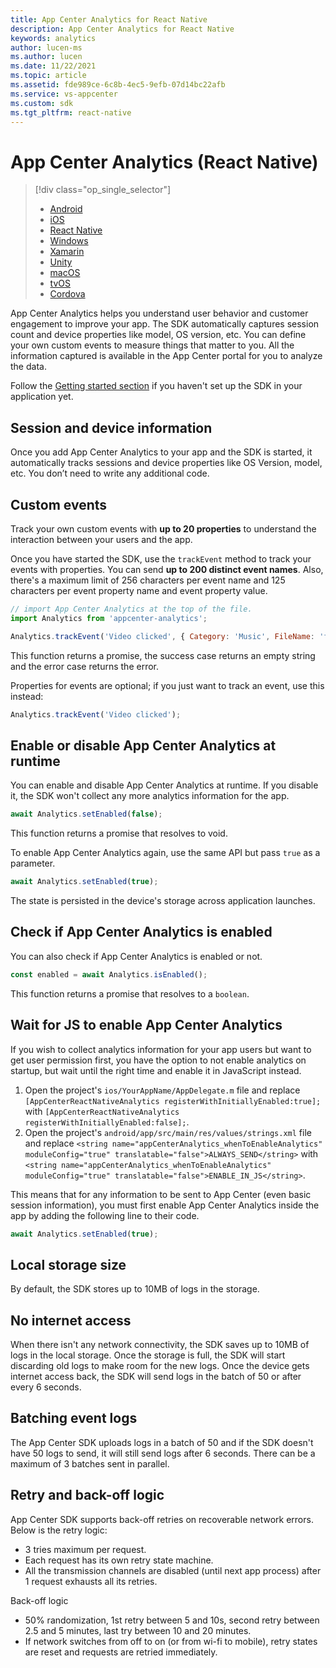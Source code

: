 ```yaml
---
title: App Center Analytics for React Native
description: App Center Analytics for React Native
keywords: analytics
author: lucen-ms
ms.author: lucen
ms.date: 11/22/2021
ms.topic: article
ms.assetid: fde989ce-6c8b-4ec5-9efb-07d14bc22afb
ms.service: vs-appcenter
ms.custom: sdk
ms.tgt_pltfrm: react-native
---
```


# App Center Analytics (React Native)

> [!div  class="op_single_selector"]
> * [Android](android.md)
> * [iOS](ios.md)
> * [React Native](react-native.md)
> * [Windows](windows.md)
> * [Xamarin](xamarin.md)
> * [Unity](unity.md)
> * [macOS](macos.md)
> * [tvOS](tvos.md)
> * [Cordova](cordova.md)

App Center Analytics helps you understand user behavior and customer engagement to improve your app. The SDK automatically captures session count and device properties like model, OS version, etc. You can define your own custom events to measure things that matter to you. All the information captured is available in the App Center portal for you to analyze the data.

Follow the [Getting started section](~/sdk/getting-started/react-native.md) if you haven't set up the SDK in your application yet.

## Session and device information

Once you add App Center Analytics to your app and the SDK is started, it automatically tracks sessions and device properties like OS Version, model, etc. You don’t need to write any additional code.

## Custom events

Track your own custom events with **up to 20 properties** to understand the interaction between your users and the app.

Once you have started the SDK, use the `trackEvent` method to track your events with properties. You can send **up to 200 distinct event names**. Also, there's a maximum limit of 256 characters per event name and 125 characters per event property name and event property value.

```javascript
// import App Center Analytics at the top of the file.
import Analytics from 'appcenter-analytics';

Analytics.trackEvent('Video clicked', { Category: 'Music', FileName: 'favorite.avi' });
```

This function returns a promise, the success case returns an empty string and the error case returns the error.

Properties for events are optional; if you just want to track an event, use this instead:

```javascript
Analytics.trackEvent('Video clicked');
```

## Enable or disable App Center Analytics at runtime

You can enable and disable App Center Analytics at runtime. If you disable it, the SDK won't collect any more analytics information for the app.

```javascript
await Analytics.setEnabled(false);
```

This function returns a promise that resolves to void.

To enable App Center Analytics again, use the same API but pass `true` as a parameter.

```javascript
await Analytics.setEnabled(true);
```

The state is persisted in the device's storage across application launches.

## Check if App Center Analytics is enabled

You can also check if App Center Analytics is enabled or not.

```javascript
const enabled = await Analytics.isEnabled();
```

This function returns a promise that resolves to a `boolean`.

## Wait for JS to enable App Center Analytics

If you wish to collect analytics information for your app users but want to get user permission first, you have the option to not enable analytics on startup, but wait until the right time and enable it in JavaScript instead.

1. Open the project's `ios/YourAppName/AppDelegate.m` file and replace `[AppCenterReactNativeAnalytics registerWithInitiallyEnabled:true];` with `[AppCenterReactNativeAnalytics registerWithInitiallyEnabled:false];`.
2. Open the project's `android/app/src/main/res/values/strings.xml` file and replace `<string name="appCenterAnalytics_whenToEnableAnalytics" moduleConfig="true" translatable="false">ALWAYS_SEND</string>` with `<string name="appCenterAnalytics_whenToEnableAnalytics" moduleConfig="true" translatable="false">ENABLE_IN_JS</string>`.

This means that for any information to be sent to App Center (even basic session information), you must first enable App Center Analytics inside the app by adding the following line to their code.

```javascript
await Analytics.setEnabled(true);
```

## Local storage size

By default, the SDK stores up to 10MB of logs in the storage.

## No internet access

When there isn't any network connectivity, the SDK saves up to 10MB of logs in the local storage. Once the storage is full, the SDK will start discarding old logs to make room for the new logs. Once the device gets internet access back, the SDK will send logs in the batch of 50 or after every 6 seconds.

## Batching event logs

The App Center SDK uploads logs in a batch of 50 and if the SDK doesn't have 50 logs to send, it will still send logs after 6 seconds. There can be a maximum of 3 batches sent in parallel.

## Retry and back-off logic

App Center SDK supports back-off retries on recoverable network errors. Below is the retry logic:
* 3 tries maximum per request.
* Each request has its own retry state machine.
* All the transmission channels are disabled (until next app process) after 1 request exhausts all its retries.

Back-off logic
* 50% randomization, 1st retry between 5 and 10s, second retry between 2.5 and 5 minutes, last try between 10 and 20 minutes.
* If network switches from off to on (or from wi-fi to mobile), retry states are reset and requests are retried immediately.